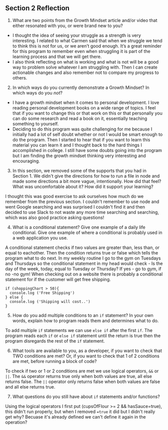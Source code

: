 ## Section 2 Reflection

1. What are two points from the Growth Mindset article and/or video that either resonated with you, or were brand new to you?

* I thought the idea of seeing your struggle as a strength is very interesting. I related to what Carmen said that when we struggle we tend to think this is not for us, or we aren’t good enough. It’s a great reminder for this program to remember even when struggling it is part of the learning process and that we will get there. 
* I also think reflecting on what is working and what is not will be a good way to problem solve whatever I am struggling with. Then I can create actionable changes and also remember not to compare my progress to others. 

2. In which ways do you currently demonstrate a Growth Mindset? In which ways do you _not_?

* I have a growth mindset when it comes to personal development. I love reading personal development books on a wide range of topics. I feel that if you want to change this or that work on this or that personally you can do some research and read a book on it, essentially teaching something to yourself. 
* Deciding to do this program was quite challenging for me because I initially had a lot of self doubt whether or not I would be smart enough to do the program. Then I started to hear that if you want to learn this material you can learn it and I thought back to the hard things I accomplished in college. I still have some doubts going into the program but I am finding the growth mindset thinking very interesting and encouraging.

3. In this section, we removed some of the supports that you had in Section 1. We didn't give the directions for how to run a file in node and made some directions a bit more vague, intentionally. How did that feel? What was uncomfortable about it? How did it support your learning?

I thought this was good exercise to ask ourselves how much do we remember from the previous section. I couldn't remember to use node and went Google searching and was surprised I couldn't find it and then decided to use Slack to not waste any more time searching and searching, which was also good practice asking questions!

4. What is a conditional statement? Give one example of a daily life conditional. Give one example of where a conditional is probably used in a web application you use.

A conditional statement checks if two values are greater than, less than, or equal to eachother. Then the condition returns true or false which tells the program what to do next. In my weekly routine I go to the gym on Tuesdays and Thursdays so the conditional statement in my head would check - Is the day of the week, today, equal to Tuesday or Thursday? If yes - go to gym, if no -no gym! When checking out on a website there is probably a conditional statement for if the customer will get free shipping.

```
if (shoppingChart > 50){
  console.log ('Free Shipping')
} else {
  console.log ('Shipping will cost..')
}
```
5. How do you add multiple conditions to an `if` statement? In your own words, explain how to program reads them and determines what to do.

To add multiple `if` statements we can use `else if` after the first `if`. The program reads each `if` or `else if` statement until the return is true then the program disregards the rest of the `if` statement. 

6. What tools are available to you, as a developer, if you want to check that TWO conditions are met? Or, if you want to check that 1 of 2 conditions are met, before running a block of code?

To check if two or 1 or 2 conditions are met we use logical operators, `&&` or `||`. The `&&` operator returns true only when both values are true, all else returns false. The `||` operator only returns false when both values are false and all else returns true.

7. What questions do you still have about `if` statements and/or functions?

Using the logical operators I first put (cupsOfFlour >= 2 && hasSauce=true), this didn't run properly, but when I removed `=true` it did but I didn't really get why? Becuase it's already defined we can't define it again in the operation?
